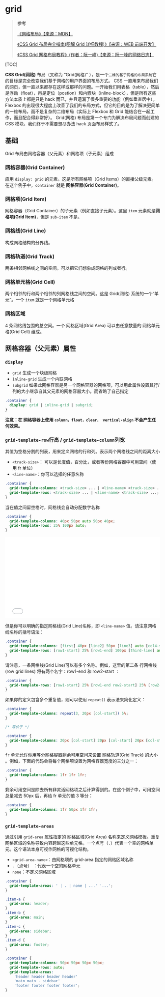 # grid

> **参考**
>
> [《网格布局》【来源：MDN】](https://developer.mozilla.org/zh-CN/docs/Web/CSS/CSS_Grid_Layout)
>
> [《CSS Grid 布局完全指南(图解 Grid 详细教程)》【来源：WEB 前端开发】](http://www.css88.com/archives/8510)
>
> [《CSS Grid 网格布局教程》(作者：阮一峰)【来源：阮一峰的网络日志】](https://www.ruanyifeng.com/blog/2019/03/grid-layout-tutorial.html)

[TOC]

**CSS Grid(网格)** 布局（又称为 “Grid(网格)” ），是一个`二维的基于网格的布局系统`它的目标是完全改变我们基于网格的用户界面的布局方式。
CSS 一直用来布局我们的网页，但一直以来都存在这样或那样的问题。一开始我们用表格（table），然后是浮动（float），再是定位（postion）和内嵌块（inline-block），但是所有这些方法本质上都是只是 hack 而已，并且遗漏了很多重要的功能（例如垂直居中）。
Flexbox 的出现很大程度上改善了我们的布局方式，但它的目的是为了解决更简单的一维布局，而不是复杂的二维布局（实际上 Flexbox 和 Grid 能结合在一起工作，而且配合得非常好）。
Grid(网格) 布局是第一个专门为解决布局问题而创建的 CSS 模块，我们终于不需要想尽办法 hack 页面布局样式了。

## 基础

Grid 布局由网格容器（父元素）和网格项（子元素）组成

### 网格容器(Grid Container)

应用 `display: grid` 的元素。这是所有网格项（Grid Items）的直接父级元素。在这个例子中，`container` 就是 **网格容器(Grid Container)**。

### 网格项(Grid Item)

网格容器（Grid Container）的子元素（例如直接子元素）。这里 `item` 元素就是**网格项(Grid Item)**，但是 `sub-item` 不是。

### 网格线(Grid Line)

构成网格结构的分界线。

### 网格轨道(Grid Track)

两条相邻网格线之间的空间。可以把它们想象成网格的列或者行。

### 网格单元格(Grid Cell)

两个相邻的行和两个相邻的列网格线之间的空间。这是 Grid(网格) 系统的一个“单元”。一个 `item` 就是一个网格单元格

### 网格区域

4 条网格线包围的总空间。一个 网格区域(Grid Area) 可以由任意数量的 网格单元格(Grid Cell) 组成。

## 网格容器（父元素）属性

### `display`

- `grid` 生成一个块级网格
- `inline-grid` 生成一个内联网格
- `subgrid` 如果此网格容器是另一个网格容器的网格项，可以用此属性设置其行/列的大小继承自其父元素的网格容器大小，而省略了自己指定

```css
.container {
  display: grid | inline-grid | subgrid;
}
```

**注意：在 网格容器上使用 `column，float，clear， vertical-align` 不会产生任何效果。**

### `grid-template-row`行高 / `grid-template-column`列宽

其值为空格分割的列表，用来定义网格的行和列。表示两个网格线之间的距离大小

- `<track-size>`： 可以是长度值，百分比，或者等份网格容器中可用空间（使用 fr 单位）
- `<line-name>`：你可以选择的任意名称

```css
.container {
  grid-template-columns: <track-size> ... | <line-name> <track-size> ...;
  grid-template-rows: <track-size> ... | <line-name> <track-size> ...;
}
```

当在值之间留空格时，网格线会自动分配数字名称

```css
.container {
  grid-template-columns: 40px 50px auto 50px 40px;
  grid-template-rows: 25% 100px auto;
}
```

<iframe height='265' scrolling='no' title='grid-template-columns / grid-template-rows(01)' src='//codepen.io/yhb-flydream/embed/PdYmQb/?height=265&theme-id=0&default-tab=html,result&embed-version=2' frameborder='no' allowtransparency='true' allowfullscreen='true' style='width: 100%;'>See the Pen <a href='https://codepen.io/yhb-flydream/pen/PdYmQb/'>grid-template-columns / grid-template-rows(01)</a> by Elan Bin (<a href='https://codepen.io/yhb-flydream'>@yhb-flydream</a>) on <a href='https://codepen.io'>CodePen</a>.
</iframe>

但是你可以明确的指定网格线(Grid Line)名称，即 `<line-name>` 值。请注意网格线名称的括号语法：

```css
.container {
  grid-template-columns: [first] 40px [line2] 50px [line3] auto [col4-start] 50px [five] 40px [end];
  grid-template-rows: [row1-start] 25% [row1-end] 100px [third-line] auto [last-line];
}
```

请注意，一条网格线(Grid Line)可以有多个名称。例如，这里的第二条 行网格线(row grid lines) 将有两个名字：row1-end 和 row2-start ：

```css
.container {
  grid-template-rows: [row1-start] 25% [row1-end row2-start] 25% [row2-end];
}
```

如果你的定义包含多个重复值，则可以使用 `repeat()` 表示法来简化定义：

```css
.container {
  grid-template-columns: repeat(3, 20px [col-start]) 5%;
}

/* 等价于 */

.container {
  grid-template-columns: 20px [col-start] 20px [col-start] 20px [col-start] 5%;
}
```

`fr` 单元允许你用等分网格容器剩余可用空间来设置 网格轨道(Grid Track) 的大小 。例如，下面的代码会将每个网格项设置为网格容器宽度的三分之一：

```css
.container {
  grid-template-columns: 1fr 1fr 1fr;
}
```

剩余可用空间是除去所有非灵活网格项之后计算得到的。在这个例子中，可用空间总量减去 50px 后，再给 fr 单元的值 3 等分：

```css
.container {
  grid-template-columns: 1fr 50px 1fr 1fr;
}
```

### `grid-template-areas`

通过引用 `grid-area` 属性指定的 网格区域(Grid Area) 名称来定义网格模板。重复网格区域的名称导致内容跨越这些单元格。一个点号（`.`）代表一个空的网格单元。这个语法本身可视作网格的可视化结构。

- `<grid-area-name>`：由网格项的 grid-area 指定的网格区域名称
- `.`（点号） ：代表一个空的网格单元
- `none`：不定义网格区域

```css
.container {
  grid-template-areas: ' | . | none | ...' '...';
}
```

```css
.item-a {
  grid-area: header;
}
.item-b {
  grid-area: main;
}
.item-c {
  grid-area: sidebar;
}
.item-d {
  grid-area: footer;
}

.container {
  grid-template-columns: 50px 50px 50px 50px;
  grid-template-rows: auto;
  grid-template-areas:
    'header header header header'
    'main main . sidebar'
    'footer footer footer footer';
}
```
